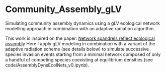 # Community_Assembly_gLV
Simulating community assembly dynamics using a gLV ecological network modelling approach in combination with an adaptive radiation algorithm.  

This work is inspired on the paper: [Network spandrels reflect ecological assembly](https://onlinelibrary.wiley.com/doi/abs/10.1111/ele.12912)
Here I apply gLV modeling in combination with a variant of the adaptive radiation scheme (see details below) to simulate successive species invasion events starting from a minimal network composed of only a handful of competing species coexisting at equilibrium densities (see code/AssemblyDynsEcolNets_v0.ipynb).

